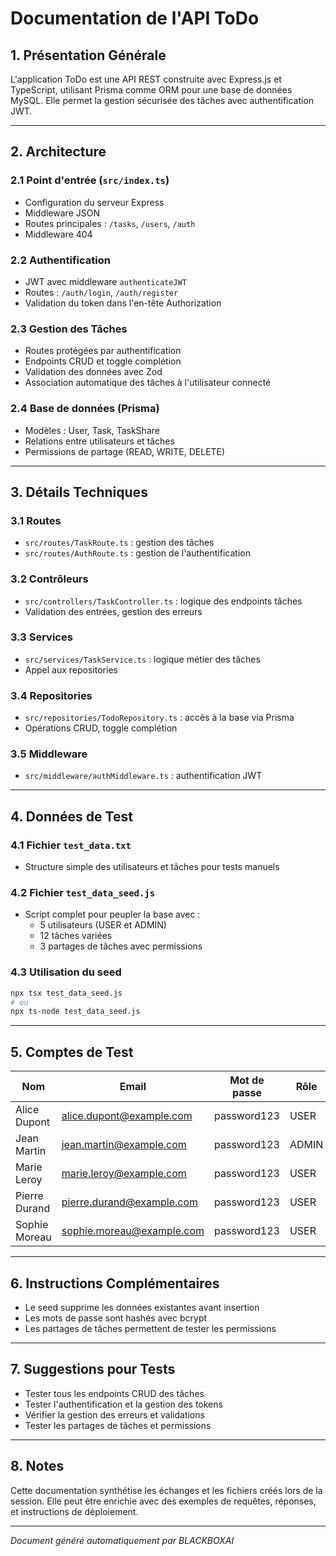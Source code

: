 # Documentation de l'API ToDo

## 1. Présentation Générale

L'application ToDo est une API REST construite avec Express.js et TypeScript, utilisant Prisma comme ORM pour une base de données MySQL. Elle permet la gestion sécurisée des tâches avec authentification JWT.

---

## 2. Architecture

### 2.1 Point d'entrée (`src/index.ts`)

- Configuration du serveur Express
- Middleware JSON
- Routes principales : `/tasks`, `/users`, `/auth`
- Middleware 404

### 2.2 Authentification

- JWT avec middleware `authenticateJWT`
- Routes : `/auth/login`, `/auth/register`
- Validation du token dans l'en-tête Authorization

### 2.3 Gestion des Tâches

- Routes protégées par authentification
- Endpoints CRUD et toggle complétion
- Validation des données avec Zod
- Association automatique des tâches à l'utilisateur connecté

### 2.4 Base de données (Prisma)

- Modèles : User, Task, TaskShare
- Relations entre utilisateurs et tâches
- Permissions de partage (READ, WRITE, DELETE)

---

## 3. Détails Techniques

### 3.1 Routes

- `src/routes/TaskRoute.ts` : gestion des tâches
- `src/routes/AuthRoute.ts` : gestion de l'authentification

### 3.2 Contrôleurs

- `src/controllers/TaskController.ts` : logique des endpoints tâches
- Validation des entrées, gestion des erreurs

### 3.3 Services

- `src/services/TaskService.ts` : logique métier des tâches
- Appel aux repositories

### 3.4 Repositories

- `src/repositories/TodoRepository.ts` : accès à la base via Prisma
- Opérations CRUD, toggle complétion

### 3.5 Middleware

- `src/middleware/authMiddleware.ts` : authentification JWT

---

## 4. Données de Test

### 4.1 Fichier `test_data.txt`

- Structure simple des utilisateurs et tâches pour tests manuels

### 4.2 Fichier `test_data_seed.js`

- Script complet pour peupler la base avec :
  - 5 utilisateurs (USER et ADMIN)
  - 12 tâches variées
  - 3 partages de tâches avec permissions

### 4.3 Utilisation du seed

```bash
npx tsx test_data_seed.js
# ou
npx ts-node test_data_seed.js
```

---

## 5. Comptes de Test

| Nom           | Email                     | Mot de passe  | Rôle  |
|---------------|---------------------------|--------------|-------|
| Alice Dupont  | alice.dupont@example.com  | password123  | USER  |
| Jean Martin   | jean.martin@example.com   | password123  | ADMIN |
| Marie Leroy   | marie.leroy@example.com   | password123  | USER  |
| Pierre Durand | pierre.durand@example.com | password123  | USER  |
| Sophie Moreau | sophie.moreau@example.com | password123  | USER  |

---

## 6. Instructions Complémentaires

- Le seed supprime les données existantes avant insertion
- Les mots de passe sont hashés avec bcrypt
- Les partages de tâches permettent de tester les permissions

---

## 7. Suggestions pour Tests

- Tester tous les endpoints CRUD des tâches
- Tester l'authentification et la gestion des tokens
- Vérifier la gestion des erreurs et validations
- Tester les partages de tâches et permissions

---

## 8. Notes

Cette documentation synthétise les échanges et les fichiers créés lors de la session. Elle peut être enrichie avec des exemples de requêtes, réponses, et instructions de déploiement.

---

*Document généré automatiquement par BLACKBOXAI*
